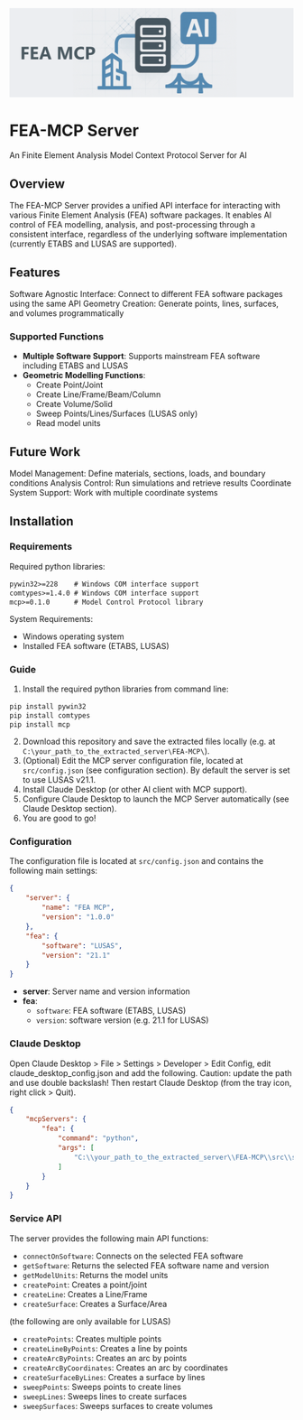 ![fea-mcp-cover](./img/fea-mcp-icon-long.png)

# FEA-MCP Server
An Finite Element Analysis Model Context Protocol Server for AI

## Overview

The FEA-MCP Server provides a unified API interface for interacting with various Finite Element Analysis (FEA) software packages. It enables AI control of FEA modelling, analysis, and post-processing through a consistent interface, regardless of the underlying software implementation (currently ETABS and LUSAS are supported).

## Features

Software Agnostic Interface: Connect to different FEA software packages using the same API
Geometry Creation: Generate points, lines, surfaces, and volumes programmatically

### Supported Functions

- **Multiple Software Support**: Supports mainstream FEA software including ETABS and LUSAS
- **Geometric Modelling Functions**:
  - Create Point/Joint
  - Create Line/Frame/Beam/Column
  - Create Volume/Solid
  - Sweep Points/Lines/Surfaces (LUSAS only)
  - Read model units

## Future Work
Model Management: Define materials, sections, loads, and boundary conditions
Analysis Control: Run simulations and retrieve results
Coordinate System Support: Work with multiple coordinate systems

## Installation

### Requirements

Required python libraries:
```
pywin32>=228    # Windows COM interface support
comtypes>=1.4.0 # Windows COM interface support
mcp>=0.1.0      # Model Control Protocol library
```

System Requirements:
- Windows operating system
- Installed FEA software (ETABS, LUSAS)

### Guide
1. Install the required python libraries from command line:
```
pip install pywin32
pip install comtypes
pip install mcp
```
2. Download this repository and save the extracted files locally (e.g. at ```C:\your_path_to_the_extracted_server\FEA-MCP\```).
3. (Optional) Edit the MCP server configuration file, located at `src/config.json` (see configuration section). By default the server is set to use LUSAS v21.1.
4. Install Claude Desktop (or other AI client with MCP support).
5. Configure Claude Desktop to launch the MCP Server automatically (see Claude Desktop section).
6. You are good to go!

### Configuration

The configuration file is located at `src/config.json` and contains the following main settings:

```json
{
    "server": {
        "name": "FEA MCP",
        "version": "1.0.0"
    },
    "fea": {
        "software": "LUSAS",
        "version": "21.1"
    }
}
```

- **server**: Server name and version information
- **fea**: 
  - `software`: FEA software (ETABS, LUSAS)
  - `version`: software version (e.g. 21.1 for LUSAS)

### Claude Desktop

Open Claude Desktop > File > Settings > Developer > Edit Config, edit claude_desktop_config.json and add the following.
Caution: update the path and use double backslash!
Then restart Claude Desktop (from the tray icon, right click > Quit). 

```json
{
    "mcpServers": {
        "fea": {
            "command": "python",
            "args": [
                "C:\\your_path_to_the_extracted_server\\FEA-MCP\\src\\server.py"
            ]
        }
    }
}
```

### Service API

The server provides the following main API functions:

- `connectOnSoftware`: Connects on the selected FEA software
- `getSoftware`: Returns the selected FEA software name and version
- `getModelUnits`: Returns the model units
- `createPoint`: Creates a point/joint
- `createLine`: Creates a Line/Frame
- `createSurface`: Creates a Surface/Area

(the following are only available for LUSAS)
- `createPoints`: Creates multiple points
- `createLineByPoints`: Creates a line by points
- `createArcByPoints`: Creates an arc by points
- `createArcByCoordinates`: Creates an arc by coordinates
- `createSurfaceByLines`: Creates a surface by lines
- `sweepPoints`: Sweeps points to create lines
- `sweepLines`: Sweeps lines to create surfaces
- `sweepSurfaces`: Sweeps surfaces to create volumes